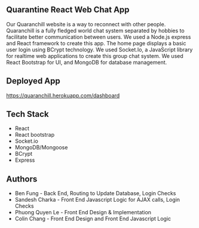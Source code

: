 ## Quarantine React Web Chat App
Our Quaranchill website is a way to reconnect with other people. Quaranchill is a fully fledged world chat system separated by hobbies to facilitate better communication between users. We used a Node.js express and React framework to create this app. The home page displays a basic user login using BCrypt technology. We used Socket.Io, a JavaScript library for realtime web applications to create this group chat system. We used React Bootstrap for UI, and MongoDB for database management.

## Deployed App
https://quaranchill.herokuapp.com/dashboard

## Tech Stack
- React
- React bootstrap
- Socket.io
- MongoDB/Mongoose
- BCrypt
- Express

## Authors
- Ben Fung - Back End, Routing to Update Database, Login Checks
- Sandesh Charka - Front End Javascript Logic for AJAX calls, Login Checks
- Phuong Quyen Le - Front End Design & Implementation
- Colin Chang - Front End Design and Front End Javascript Logic
